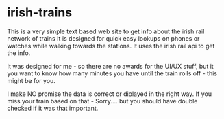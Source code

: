 # irish-trains

This is a very simple text based web site to get info about the irish rail network of trains
It is designed for quick easy lookups on phones or watches while walking towards the stations.
It uses the irish rail api to get the info.

It was designed for me - so there are no awards for the UI/UX stuff, but it you want to know how many 
minutes you have until the train rolls off - this might be for you.

I make NO promise the data is correct or diplayed in the right way.  If you miss your train based on that -
Sorry.... but you should have double checked if it was that important.

